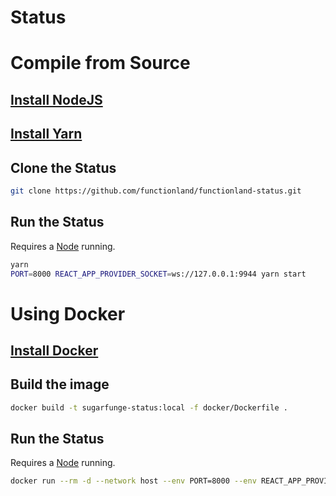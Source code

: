 # Status

# Compile from Source

## [Install NodeJS](https://nodejs.org/en/)

## [Install Yarn](https://classic.yarnpkg.com/lang/en/docs/install)

## Clone the Status

```bash
git clone https://github.com/functionland/functionland-status.git
```

## Run the Status

Requires a [Node](Node%2044a83cae5a8d453b8f346a35660056b6.md) running.

```bash
yarn
PORT=8000 REACT_APP_PROVIDER_SOCKET=ws://127.0.0.1:9944 yarn start
```

# Using Docker

## [Install Docker](https://docs.docker.com/engine/install/)

## Build the image

```bash
docker build -t sugarfunge-status:local -f docker/Dockerfile .
```

## Run the Status

Requires a [Node](Node%2044a83cae5a8d453b8f346a35660056b6.md) running.

```bash
docker run --rm -d --network host --env PORT=8000 --env REACT_APP_PROVIDER_SOCKET=ws://127.0.0.1:9944 sugarfunge-status:local
```